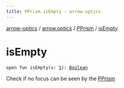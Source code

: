 ```yaml
---
title: PPrism.isEmpty - arrow-optics
---
```


[arrow-optics](../../index.html) / [arrow.optics](../index.html) / [PPrism](index.html) / [isEmpty](./is-empty.html)

# isEmpty

`open fun isEmpty(s: `[`S`](index.html#S)`): `[`Boolean`](https://kotlinlang.org/api/latest/jvm/stdlib/kotlin/-boolean/index.html)

Check if no focus can be seen by the [PPrism](index.html)

